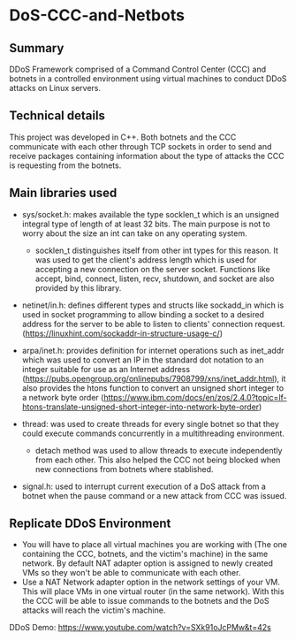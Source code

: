 # DoS-CCC-and-Netbots

## Summary

DDoS Framework comprised of a Command Control Center (CCC) and botnets in a controlled environment using virtual machines to conduct DDoS attacks on Linux servers.

## Technical details

This project was developed in C++. Both botnets and the CCC communicate with each other through TCP sockets in order to send and receive packages containing information about the type of attacks the CCC is requesting from the botnets. 

## Main libraries used

* sys/socket.h: makes available the type socklen_t which is an unsigned integral type of length of at least 32 bits. The main purpose is not to worry about the size an int can take on any operating system.
  * socklen_t distinguishes itself from other int types for this reason. It was used to get the client's address length which is used for accepting a new connection on the server socket. Functions like accept, bind, connect, listen, recv, shutdown, and socket are also provided by this library.

* netinet/in.h: defines different types and structs like sockadd_in which is used in socket programming to allow binding a socket to a desired address for the server to be able to listen to clients' connection request. (https://linuxhint.com/sockaddr-in-structure-usage-c/)

* arpa/inet.h: provides definition for internet operations such as inet_addr which was used to convert an IP in the standard dot notation to an integer suitable for use as an Internet address (https://pubs.opengroup.org/onlinepubs/7908799/xns/inet_addr.html), it also provides the htons function to convert an unsigned short integer to a network byte order (https://www.ibm.com/docs/en/zos/2.4.0?topic=lf-htons-translate-unsigned-short-integer-into-network-byte-order)

* thread: was used to create threads for every single botnet so that they could execute commands concurrently in a multithreading environment.
  * detach method was used to allow threads to execute independently from each other. This also helped the CCC not being blocked when new connections from botnets where stablished.
 
* signal.h: used to interrupt current execution of a DoS attack from a botnet when the pause command or a new attack from CCC was issued.

## Replicate DDoS Environment

* You will have to place all virtual machines you are working with (The one containing the CCC, botnets, and the victim's machine) in the same network. By default NAT adapter option is assigned to newly created VMs so they won't be able to communicate with each other.
* Use a NAT Network adapter option in the network settings of your VM. This will place VMs in one virtual router (in the same network). With this the CCC will be able to issue commands to the botnets and the DoS attacks will reach the victim's machine.

DDoS Demo: https://www.youtube.com/watch?v=SXk91oJcPMw&t=42s
